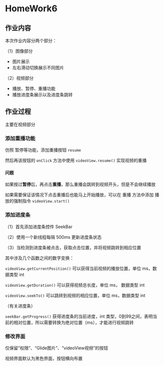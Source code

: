 # HomeWork6

## 作业内容

本次作业内容分两个部分：

（1）图像部分

- 图片展示
- 左右滑动切换展示不同图片

（2）视频部分

- 播放、暂停、重播功能
- 播放进度条展示以及进度条跳转

## 作业过程

主要在视频部分

### 添加重播功能

仿照 暂停等功能，添加重播按钮 `resume`

然后再该按钮的 `onClick` 方法中使用 `videoView.resume()` 实现视频的重播

#### 问题

如果按过**暂停**后，再点击**重播**，那么重播会跳转到视频开头，但是不会继续播放

如果需要保证该情况下点击重播后也能马上开始播放，可以在 重播 方法中添加 播放的强制指令 `videoView.start()`

### 添加进度条

（1）首先添加进度条控件 SeekBar

（2）使用一个新线程每隔 500ms 更新进度条状态

（3）当检测到进度条被点击，获取点击位置，并将视频跳转到相应位置

其中涉及几个函数之间的数字变换：

`videoView.getCurrentPosition()` 可以获得当前视频的播放位置，单位 ms，数据类型 int

`videoView.getDuration()` 可以获得视频总长度，单位 ms， 数据类型 int

`videoView.seekTo()` 可以跳转到视频的相应位置，单位 ms，数据类型 int

（有关进度条）

`seekBar.getProgress()` 获得进度条的当前进度，int 类型，0到99之间，表明当前的相对位置，所以需要转换为绝对位置（ms），才能进行视频跳转

### 修改界面

仅保留“权限”、“Glide图片”、“videoView视频”的按钮

视频界面默认为黑色界面，按钮横向布置